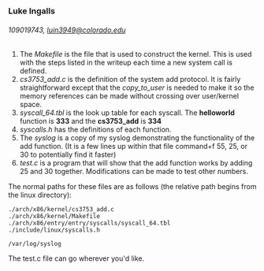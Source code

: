 ### Luke Ingalls
###### 109019743, luin3949@colorado.edu

1. The *Makefile* is the file that is used to construct the kernel. This is used with the steps listed in the writeup each time a new system call is defined.
1. *cs3753_add.c* is the definition of the system add protocol. It is fairly straightforward except that the *copy_to_user* is needed to make it so the memory references can be made without crossing over user/kernel space.
1. *syscall_64.tbl* is the look up table for each syscall. The **helloworld** function is **333** and the **cs3753_add** is **334**
1. *syscalls.h* has the definitions of each function.
1. The *syslog* is a copy of my syslog demonstrating the functionality of the add function. (It is a few lines up within that file command+f 55, 25, or 30 to potentially find it faster)
1. *test.c* is a program that will show that the add function works by adding 25 and 30 together. Modifications can be made to test other numbers. 


The normal paths for these files are as follows (the relative path begins from the linux directory):
 ```
 ./arch/x86/kernel/cs3753_add.c
 ./arch/x86/kernel/Makefile
 ./arch/x86/entry/entry/syscalls/syscall_64.tbl
 ./include/linux/syscalls.h

 /var/log/syslog
```
The test.c file can go wherever you'd like.

